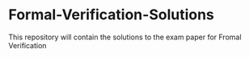 # Formal-Verification-Solutions
This repository will contain the solutions to the exam paper for Fromal Verification
